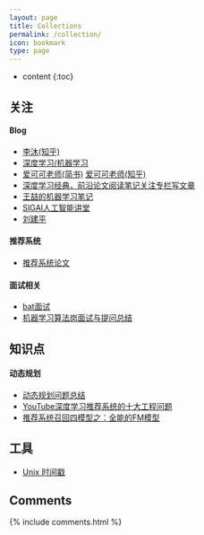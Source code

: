 ```yaml
---
layout: page
title: Collections
permalink: /collection/
icon: bookmark
type: page
---
```


* content
{:toc}

## 关注
#### Blog
* <a href="https://www.zhihu.com/people/mli65/posts" target="_blank"> 李沐(知乎)</a>
* <a href="https://zhuanlan.zhihu.com/JeemyJohn" target="_blank"> 深度学习/机器学习</a>
* <a href="https://www.jianshu.com/u/zqtge6" target="_blank">爱可可老师(简书)</a> <a href="https://www.zhihu.com/collection/115674253" target="_blank">爱可可老师(知乎)</a>
* <a href="https://zhuanlan.zhihu.com/liuyan0612" target="_blank">深度学习经典，前沿论文阅读笔记关注专栏写文章</a>
* <a href="https://zhuanlan.zhihu.com/wangzhenotes" target="_blank">王喆的机器学习笔记</a>
* <a href="https://zhuanlan.zhihu.com/c_201634018" target="_blank">SIGAI人工智能讲堂</a>
* <a href="https://www.cnblogs.com/pinard/" target="_blank">刘建平</a>

#### 推荐系统  
* <a href="https://github.com/hongleizhang/RSPapers" target="_blank">推荐系统论文</a>  

#### 面试相关
* <a href="https://zhuanlan.zhihu.com/c_140166199" target="_blank">bat面试</a>
* <a href="https://zhuanlan.zhihu.com/p/58434325?utm_source=wechat_session&utm_medium=social" target="_blank">机器学习算法岗面试与提问总结</a>

## 知识点
#### 动态规划
* <a href="https://zhuanlan.zhihu.com/p/33574315" target="_blank">动态规划问题总结</a>
* <a href="https://zhuanlan.zhihu.com/p/52504407" target="_blank">YouTube深度学习推荐系统的十大工程问题</a>
* <a href="https://zhuanlan.zhihu.com/p/58160982" target="_blank">推荐系统召回四模型之：全能的FM模型</a>

## 工具
* <a href="http://tool.chinaz.com/Tools/unixtime.aspx" target="_blank"> Unix 时间戳</a>



## Comments

{% include comments.html %}
